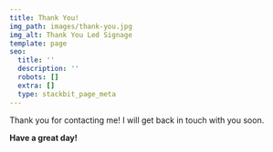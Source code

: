 ```yaml
---
title: Thank You!
img_path: images/thank-you.jpg
img_alt: Thank You Led Signage
template: page
seo:
  title: ''
  description: ''
  robots: []
  extra: []
  type: stackbit_page_meta
---
```


Thank you for contacting me! I will get back in touch with you soon.

**Have a great day!**